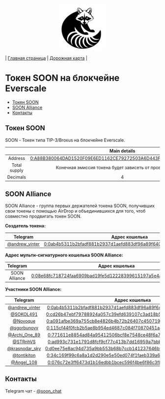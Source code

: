 <p align='center'><img src='https://raw.githubusercontent.com/SOONTOKEN/soontoken.github.io/main/favicon.jpg' width='150' height='150'></p>

| [Главная страница](https://soontoken.github.io) | [Дорожная карта](/roadmap) |

# Токен SOON на блокчейне Everscale

* [Токен SOON](#токен-soon)
* [SOON Alliance](#soon-alliance)
* [Контакты](#контакты)

## Токен SOON

SOON - Токен типа TIP-3/Broxus на блокчейне Everscale.

|  | Main details |
|:----------:|:----------:|
| Address | [0:A88B380064DAD1520F09E6ED1162CE79272503A6D443FC938FAEAABD135C294D](https://tonscan.io/accounts/0:A88B380064DAD1520F09E6ED1162CE79272503A6D443FC938FAEAABD135C294D) |
| Total supply | Конечная эмиссия токена будет зависеть от проведенного IPO |
| Decimals | 4 |

## SOON Alliance

SOON Alliance - группа первых держателей токена SOON, получивших свои токены с помощью  AirDrop и объединившихся для того, чтоб совместно продвигать токен SOON.

**Создатель токена:**

| Telegram | Адрес кошелька |
|:----------:|:----------:|
| [@andrew_vinter](https://t.me/andrew_vinter) | [0:0ab4b5311b2bfadf881b2937d1aefd883df96a89f6404795c6ba3d844c9a3980](https://tonscan.io/accounts/0:0ab4b5311b2bfadf881b2937d1aefd883df96a89f6404795c6ba3d844c9a3980) |

**Адрес мульти-сигнатурного кошелька SOON Alliance:**

| Telegram | Адрес кошелька |
|:----------:|:----------:|
| SOON Alliance | [0:08e68fc718724faa6909bad19fe5d12228399615197a5e4a9bd7ff4831a3f640](https://tonscan.io/accounts/0:08e68fc718724faa6909bad19fe5d12228399615197a5e4a9bd7ff4831a3f640) |

**Участники SOON Alliance:**

| Telegram | Адрес кошелька |
|:----------:|:----------:|
| [@andrew_vinter](https://t.me/andrew_vinter) | [0:0ab4b5311b2bfadf881b2937d1aefd883df96a89f6404795c6ba3d844c9a3980](https://tonscan.io/accounts/0:0ab4b5311b2bfadf881b2937d1aefd883df96a89f6404795c6ba3d844c9a3980) |
| [@SOKOL491](https://t.me/SOKOL491) | [0:cd26b47ebf79788924a057c39efd639107c3ad18b5de67bf5f3eb14812214433](https://tonscan.io/accounts/0:cd26b47ebf79788924a057c39efd639107c3ad18b5de67bf5f3eb14812214433) |
| [@Novoque](https://t.me/Novoque) | [0:a091afbe369a755cb8e4826b4b72b26407c45071943fa36f44159f3c53eab43e](https://tonscan.io/accounts/0:a091afbe369a755cb8e4826b4b72b26407c45071943fa36f44159f3c53eab43e) |
| [@sgorbunovv](https://t.me/sgorbunovv) | [0:115cf44f0fcb2b5ae8b954ed4687c084f70870451a04acdd2234137ad7cc3039](https://tonscan.io/accounts/0:115cf44f0fcb2b5ae8b954ed4687c084f70870451a04acdd2234137ad7cc3039) |
| [@Archi_One_89](https://t.me/Archi_One_89) | [0:771611e8854ad84a95412506bcf8e7548ce48f6a7ecdfcb9ff261507b8e0f1c6](https://tonscan.io/accounts/0:771611e8854ad84a95412506bcf8e7548ce48f6a7ecdfcb9ff261507b8e0f1c6) |
| [@STRnhVS](https://t.me/STRnhVS) | [0:ad993c731e1791d8fcf9cf77c413b7dd16959a7bbb3a5ca386f4183dff1113b1](https://tonscan.io/accounts/0:ad993c731e1791d8fcf9cf77c413b7dd16959a7bbb3a5ca386f4183dff1113b1) |
| [@krasnodar_sky](https://t.me/krasnodar_sky) | [0:d0ee75e8ac94d735a9bb553b68b7ccb141237646bf9529098663443724f54f19](https://tonscan.io/accounts/0:d0ee75e8ac94d735a9bb553b68b7ccb141237646bf9529098663443724f54f19) |
| [@tontikiton](https://t.me/tontikiton) | [0:34c169f99c6a8a1d2d290e5e50ed074f1faeb339a6fc4a3cdd647659335d9820](https://tonscan.io/accounts/0:34c169f99c6a8a1d2d290e5e50ed074f1faeb339a6fc4a3cdd647659335d9820) |
| [@Angel_108](https://t.me/Angel_108) | [0:076c72e3ff6473d1b16edbb1bcec596f4be6f86c3f8845339d717d9f32e33bea](https://tonscan.io/accounts/0:076c72e3ff6473d1b16edbb1bcec596f4be6f86c3f8845339d717d9f32e33bea) |

## Контакты

Telegram чат - [@soon_chat](https://t.me/soon_chat)
